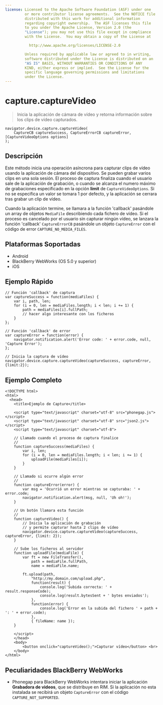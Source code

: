 ```yaml
---
license: Licensed to the Apache Software Foundation (ASF) under one
         or more contributor license agreements.  See the NOTICE file
         distributed with this work for additional information
         regarding copyright ownership.  The ASF licenses this file
         to you under the Apache License, Version 2.0 (the
         "License"); you may not use this file except in compliance
         with the License.  You may obtain a copy of the License at

           http://www.apache.org/licenses/LICENSE-2.0

         Unless required by applicable law or agreed to in writing,
         software distributed under the License is distributed on an
         "AS IS" BASIS, WITHOUT WARRANTIES OR CONDITIONS OF ANY
         KIND, either express or implied.  See the License for the
         specific language governing permissions and limitations
         under the License.
---
```


capture.captureVideo
====================

> Inicia la aplicación de cámara de vídeo y retorna información sobre los clips de vídeo capturados.

    navigator.device.capture.captureVideo( 
	    CaptureCB captureSuccess, CaptureErrorCB captureError, [CaptureVideoOptions options]
	);

Descripción
-----------

Este método inicia una operación asíncrona para capturar clips de vídeo usando la aplicación de cámara del dispositivo. Se pueden grabar varios clips en una sola sesión.
El proceso de captura finaliza cuando el usuario sale de la aplicación de grabación, o cuando se alcanza el numero máximo de grabaciones especificado en la opción __limit__ de `CaptureVideoOptions`. Si no se especifica un valor se tomara 1 por defecto, y la aplicación se cerrara tras grabar un clip de vídeo.

Cuando la aplicación termine, se llamara a la función 'callback' pasándole un array de objetos `MediaFile` describiendo cada fichero de vídeo. Si el proceso es cancelado por el usuario sin capturar ningún vídeo, se lanzara la función 'callback' `CaptureErrorCB` pasándole un objeto `CaptureError` con el código de error `CAPTURE_NO_MEDIA_FILES`.

Plataformas Soportadas
----------------------

- Android
- BlackBerry WebWorks (OS 5.0 y superior)
- iOS

Ejemplo Rápido
--------------

    // Función 'callback' de captura
    var captureSuccess = function(mediaFiles) {
        var i, path, len;
        for (i = 0, len = mediaFiles.length; i < len; i += 1) {
            path = mediaFiles[i].fullPath;
            // hacer algo interesante con los ficheros
        }
    };

    // Función 'callback' de error
    var captureError = function(error) {
        navigator.notification.alert('Error code: ' + error.code, null, 'Capture Error');
    };

    // Inicia la captura de vídeo
    navigator.device.capture.captureVideo(captureSuccess, captureError, {limit:2});

Ejemplo Completo
----------------

    <!DOCTYPE html>
    <html>
      <head>
        <title>Ejemplo de Capture</title>

        <script type="text/javascript" charset="utf-8" src="phonegap.js"></script>
        <script type="text/javascript" charset="utf-8" src="json2.js"></script>
        <script type="text/javascript" charset="utf-8">

        // Llamado cuando el proceso de captura finalice
        //
        function captureSuccess(mediaFiles) {
            var i, len;
            for (i = 0, len = mediaFiles.length; i < len; i += 1) {
                uploadFile(mediaFiles[i]);
            }	    
        }

        // Llamado si ocurre algún error
        // 
        function captureError(error) {
	        var msg = 'Ocurrió un error mientras se capturaba: ' + error.code;
            navigator.notification.alert(msg, null, 'Uh oh!');
        }

        // Un botón llamara esta función
        //
        function captureVideo() {
            // Inicia la aplicación de grabación
            // y permite capturar hasta 2 clips de vídeo
            navigator.device.capture.captureVideo(captureSuccess, captureError, {limit: 2});
        }

        // Sube los ficheros al servidor
        function uploadFile(mediaFile) {
            var ft = new FileTransfer(),
                path = mediaFile.fullPath,
                name = mediaFile.name;

            ft.upload(path,
                "http://my.domain.com/upload.php",
                function(result) {
                    console.log('Subida correcta: ' + result.responseCode);
                    console.log(result.bytesSent + ' bytes enviados');
                },
                function(error) {
                    console.log('Error en la subida del fichero ' + path + ': ' + error.code);
                },
                { fileName: name });   
        }

        </script>
        </head>
        <body>
            <button onclick="captureVideo();">Capturar vídeo</button> <br>
        </body>
    </html>

Peculiaridades BlackBerry WebWorks
----------------------------------

- Phonegap para BlackBerry WebWorks intentara iniciar la aplicación __Grabadora de videos__, que se distribuye en RIM. Si la aplicación no esta instalada se recibirá un objeto `CaptureError` con el código `CAPTURE_NOT_SUPPORTED`.
